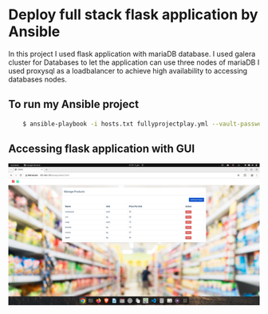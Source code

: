 # Deploy full stack flask application by Ansible 
In this project I used flask application with mariaDB database.
I used galera cluster for Databases to let the application can use three nodes of mariaDB
I used proxysql as a loadbalancer to achieve high availability to accessing databases nodes.

## To run my Ansible project
``` sh 
    $ ansible-playbook -i hosts.txt fullyprojectplay.yml --vault-password-file ~/.passwords/vault-pass 
```
## Accessing flask application with GUI
![Page 1](./imgs/page1.png)


